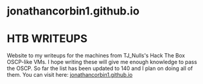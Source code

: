 # jonathancorbin1.github.io
# HTB WRITEUPS

Website to my writeups for the machines from TJ_Nulls's Hack The Box OSCP-like VMs.
I hope writing these will give me enough knowledge to pass the OSCP.
So far the list has been updated to 140 and I plan on doing all of them.
You can visit here: [jonathancorbin1.github.io](url)
